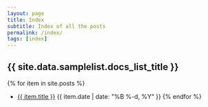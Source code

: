 ```yaml
---
layout: page
title: Index
subtitle: Index of all the posts
permalink: /index/
tags: [index]
---
```


## {{ site.data.samplelist.docs_list_title }}

   {% for item in site.posts %}
* <a href="{{ item.url }}">{{ item.title }}</a> {{ item.date | date: "%B %-d, %Y" }}
   {% endfor %}

